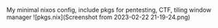 My minimal nixos config, include pkgs for pentesting, CTF, tiling window manager
![pkgs.nix](Screenshot from 2023-02-22 21-19-24.png)
